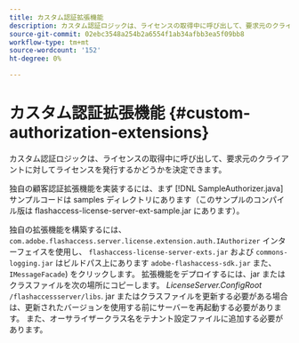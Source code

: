 ```yaml
---
title: カスタム認証拡張機能
description: カスタム認証ロジックは、ライセンスの取得中に呼び出して、要求元のクライアントに対してライセンスを発行するかどうかを決定できます。
source-git-commit: 02ebc3548a254b2a6554f1ab34afbb3ea5f09bb8
workflow-type: tm+mt
source-wordcount: '152'
ht-degree: 0%

---
```


# カスタム認証拡張機能 {#custom-authorization-extensions}

カスタム認証ロジックは、ライセンスの取得中に呼び出して、要求元のクライアントに対してライセンスを発行するかどうかを決定できます。

独自の顧客認証拡張機能を実装するには、まず [!DNL SampleAuthorizer.java] サンプルコードは samples ディレクトリにあります（このサンプルのコンパイル版は flashaccess-license-server-ext-sample.jar にあります）。

独自の拡張機能を構築するには、 `com.adobe.flashaccess.server.license.extension.auth.IAuthorizer` インターフェイスを使用し、 `flashaccess-license-server-exts.jar` および `commons-logging.jar` はビルドパス上にあります `adobe-flashaccess-sdk.jar` また、 `IMessageFacade`) をクリックします。 拡張機能をデプロイするには、jar またはクラスファイルを次の場所にコピーします。 *LicenseServer.ConfigRoot* `/flashaccessserver/libs`. jar またはクラスファイルを更新する必要がある場合は、更新されたバージョンを使用する前にサーバーを再起動する必要があります。 また、オーサライザークラス名をテナント設定ファイルに追加する必要があります。
